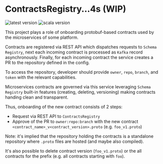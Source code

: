 # ContractsRegistry...4s (WIP)
![latest version](https://img.shields.io/badge/version-0.2.0-orange)
![scala version](https://img.shields.io/badge/scala-3-red)

This project plays a role of onboarding protobuf-based contracts used by the microservices of some platform.

Contracts are registered via REST API which dispatches requests to `Schema Registry`, next each incoming contract is processed as `Kafka` record asynchronously. Finally, for each incoming contract the service creates a PR to the repository defined in the config.

To access the repository, developer should provide `owner`, `repo`, `branch`, and `token` with the relevant capabilities.

Microservices contracts are governed via this service leveraging `Schema Registry` built-in features (creating, deleting, versioning) making 
contracts handing clean and transparent.

Thus, onboarding of the new contract consists of 2 steps:
  - Request via REST API to `ContractsRegistry`
  - Approve of the PR to `owner:repo:branch` with the new contract `<contract_name>_v<contract_version>.proto` (e.g. `foo_v1.proto`)

Note: it's implied that the repository holding the contracts is a standalone repository where `.proto` files are hosted (and maybe also compiled). 

It's also possible to delete contract version (`foo_v1.proto`) or the all contracts for the prefix (e.g. all contracts starting with `foo`).
